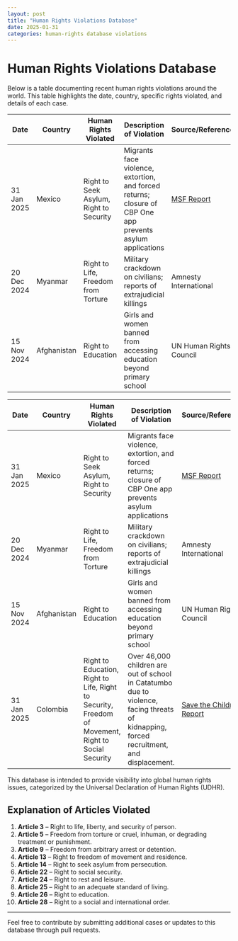 ```yaml
---
layout: post
title: "Human Rights Violations Database"
date: 2025-01-31
categories: human-rights database violations
---
```


# Human Rights Violations Database

Below is a table documenting recent human rights violations around the world. This table highlights the date, country, specific rights violated, and details of each case.

| **Date**       | **Country** | **Human Rights Violated**                          | **Description of Violation**                                                                                          | **Source/Reference**       | **Articles Violated** |
|----------------|-------------|----------------------------------------------------|------------------------------------------------------------------------------------------------------------------------|----------------------------|-----------------------|
| 31 Jan 2025    | Mexico      | Right to Seek Asylum, Right to Security            | Migrants face violence, extortion, and forced returns; closure of CBP One app prevents asylum applications              | [MSF Report](https://prezly.msf.org.uk/lives-in-limbo-in-mexico?utm_source=prezly.com&utm_medium=campaign&utm_campaign=Mexico%3A%20People%20trapped%20in%20a%20limbo%20following%20US%20change%20of%20policy%20on%20migration&utm_id=fe9b862e-86f9-49cb-9e07-d6ad3727fa2e&utm_content=story%20title) | 14, 3                 |
| 20 Dec 2024    | Myanmar     | Right to Life, Freedom from Torture                | Military crackdown on civilians; reports of extrajudicial killings                                                     | Amnesty International      | 3, 5                 |
| 15 Nov 2024    | Afghanistan | Right to Education                                 | Girls and women banned from accessing education beyond primary school                                                  | UN Human Rights Council    | 26                    |

| **Date**       | **Country** | **Human Rights Violated**                          | **Description of Violation**                                                                                          | **Source/Reference**       | **Articles Violated** |
|----------------|-------------|----------------------------------------------------|------------------------------------------------------------------------------------------------------------------------|----------------------------|-----------------------|
| 31 Jan 2025    | Mexico      | Right to Seek Asylum, Right to Security            | Migrants face violence, extortion, and forced returns; closure of CBP One app prevents asylum applications              | [MSF Report](https://prezly.msf.org.uk/lives-in-limbo-in-mexico?utm_source=prezly.com&utm_medium=campaign&utm_campaign=Mexico%3A%20People%20trapped%20in%20a%20limbo%20following%20US%20change%20of%20policy%20on%20migration&utm_id=fe9b862e-86f9-49cb-9e07-d6ad3727fa2e&utm_content=story%20title) | 14, 3                 |
| 20 Dec 2024    | Myanmar     | Right to Life, Freedom from Torture                | Military crackdown on civilians; reports of extrajudicial killings                                                     | Amnesty International      | 3, 5                 |
| 15 Nov 2024    | Afghanistan | Right to Education                                 | Girls and women banned from accessing education beyond primary school                                                  | UN Human Rights Council    | 26                    |
| 31 Jan 2025    | Colombia    | Right to Education, Right to Life, Right to Security, Freedom of Movement, Right to Social Security | Over 46,000 children are out of school in Catatumbo due to violence, facing threats of kidnapping, forced recruitment, and displacement. | [Save the Children Report](https://www.savethechildren.net/news/more-46000-children-out-school-catatumbo-region-colombia-facing-threats-kidnapping-recruitment) | 3, 9, 13, 22, 24, 25, 26, 28 |



This database is intended to provide visibility into global human rights issues, categorized by the Universal Declaration of Human Rights (UDHR).

## Explanation of Articles Violated
1. **Article 3** – Right to life, liberty, and security of person.
2. **Article 5** – Freedom from torture or cruel, inhuman, or degrading treatment or punishment.
3. **Article 9** – Freedom from arbitrary arrest or detention.
4. **Article 13** – Right to freedom of movement and residence.
5. **Article 14** – Right to seek asylum from persecution.
6. **Article 22** – Right to social security.
7. **Article 24** – Right to rest and leisure.
8. **Article 25** – Right to an adequate standard of living.
9. **Article 26** – Right to education.
10. **Article 28** – Right to a social and international order.

---

Feel free to contribute by submitting additional cases or updates to this database through pull requests.
